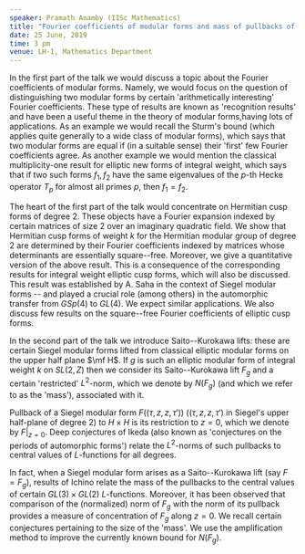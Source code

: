 ```yaml
---
speaker: Pramath Anamby (IISc Mathematics)
title: "Fourier coefficients of modular forms and mass of pullbacks of Saito--Kurokawa lifts"
date: 25 June, 2019
time: 3 pm
venue: LH-1, Mathematics Department
---
```


In the first part of the talk we would discuss a topic about the Fourier coefficients of modular forms. Namely, we would focus on the question of distinguishing two modular forms by certain 'arithmetically interesting' Fourier coefficients. These type of results are known as 'recognition results' and have been a useful theme in the theory of modular forms,having lots of applications. As an example we would recall the Sturm's bound (which applies quite generally to a wide class of modular forms), which says that two modular forms are equal if (in a suitable sense) their 'first' few Fourier coefficients agree. As another  example we would mention the classical multiplicity-one result for elliptic new forms of integral weight, which says that if two such forms $f_1,f_2$ have the same eigenvalues of the $p$-th Hecke operator $T_p$ for almost all primes $p$, then $f_1=f_2$.

The heart of the first part of the talk would concentrate on Hermitian cusp forms of degree $2$. These objects have a Fourier expansion indexed by certain matrices of size $2$ over an imaginary quadratic field. We show that Hermitian cusp forms of weight $k$ for the Hermitian modular group of degree $2$ are determined by their Fourier coefficients indexed by matrices whose determinants are essentially square--free. Moreover, we give a quantitative version of the above result. This is a consequence of the corresponding results for integral weight elliptic cusp forms, which will also be discussed. This result was established by A. Saha in the context of Siegel modular forms -- and played a crucial role (among others) in the automorphic transfer from $GSp(4)$ to $GL(4)$. We expect similar applications. We also discuss few results on the square--free Fourier coefficients of elliptic cusp forms.

In the second part of the talk we introduce Saito--Kurokawa lifts: these are certain Siegel modular forms lifted from classical elliptic modular forms on the upper half plane $\mf H$. If $g$ is such an elliptic modular form of integral weight $k$ on $SL(2, Z)$ then we consider its Saito--Kurokawa lift $F_g$ and a certain 'restricted' $L^2$-norm, which we denote by $N(F_g)$ (and which we refer to as the 'mass'), associated with it.

Pullback of a Siegel modular form $F((\tau,z,z,\tau'))$ ($(\tau,z,z,\tau')$ in Siegel's upper half-plane of degree 2) to $H \times H$ is its restriction to $z=0$, which we denote by $F|_{z=0}$. Deep conjectures of Ikeda (also known as 'conjectures on the periods of automorphic forms') relate the $L^2$-norms of such pullbacks to central values of $L$-functions for all degrees.

In fact, when a Siegel modular form arises as a Saito--Kurokawa lift (say $F=F_g$), results of Ichino relate the mass of the pullbacks to the central values of certain $GL(3) \times GL(2)$ $L$-functions. Moreover, it has been observed that comparison of the (normalized) norm of $F_g$ with the norm of its pullback provides a measure of concentration of $F_g$ along $z=0$. We recall certain conjectures pertaining to the size of the 'mass'. We use the amplification method to improve the currently known bound for $N(F_g)$.
